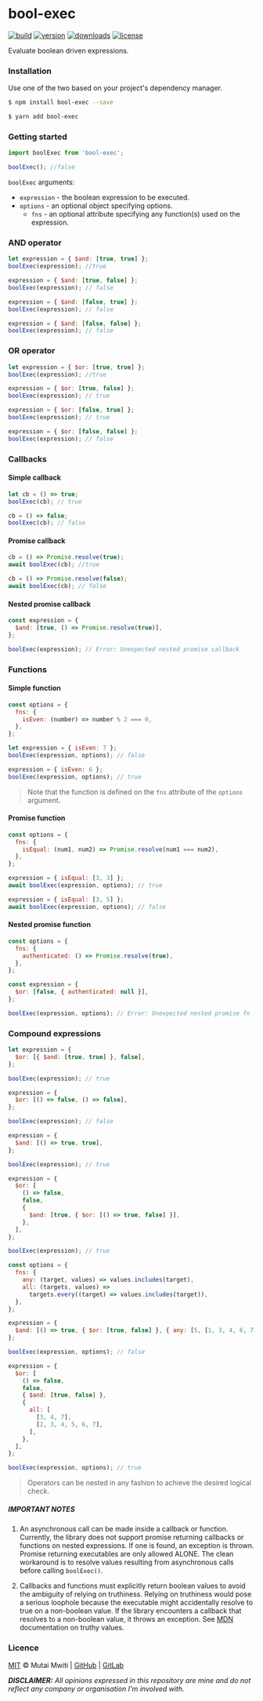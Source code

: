 # bool-exec

[![build](https://travis-ci.com/mutaimwiti/bool-exec.svg?branch=master)](https://travis-ci.com/mutaimwiti/bool-exec)
[![version](https://img.shields.io/npm/v/bool-exec.svg)](https://www.npmjs.com/package/bool-exec)
[![downloads](https://img.shields.io/npm/dm/bool-exec.svg)](https://www.npmjs.com/package/bool-exec)
[![license](https://img.shields.io/npm/l/bool-exec.svg)](https://www.npmjs.com/package/bool-exec)

Evaluate boolean driven expressions.

### Installation

Use one of the two based on your project's dependency manager.

```bash
$ npm install bool-exec --save

$ yarn add bool-exec
```

### Getting started

```javascript
import boolExec from 'bool-exec';

boolExec(); //false
```

`boolExec` arguments:

- `expression` - the boolean expression to be executed.
- `options` - an optional object specifying options.
  - `fns` - an optional attribute specifying any function(s) used on the expression.

### AND operator

```javascript
let expression = { $and: [true, true] };
boolExec(expression); //true

expression = { $and: [true, false] };
boolExec(expression); // false

expression = { $and: [false, true] };
boolExec(expression); // false

expression = { $and: [false, false] };
boolExec(expression); // false
```

### OR operator

```javascript
let expression = { $or: [true, true] };
boolExec(expression); //true

expression = { $or: [true, false] };
boolExec(expression); // true

expression = { $or: [false, true] };
boolExec(expression); // true

expression = { $or: [false, false] };
boolExec(expression); // false
```

### Callbacks

#### Simple callback

```javascript
let cb = () => true;
boolExec(cb); // true

cb = () => false;
boolExec(cb); // false
```

#### Promise callback

```javascript
cb = () => Promise.resolve(true);
await boolExec(cb); //true

cb = () => Promise.resolve(false);
await boolExec(cb); // false
```

#### Nested promise callback

```javascript
const expression = {
  $and: [true, () => Promise.resolve(true)],
};

boolExec(expression); // Error: Unexpected nested promise callback
```

### Functions

#### Simple function

```javascript
const options = {
  fns: {
    isEven: (number) => number % 2 === 0,
  },
};

let expression = { isEven: 7 };
boolExec(expression, options); // false

expression = { isEven: 6 };
boolExec(expression, options); // true
```

> Note that the function is defined on the `fns` attribute of the `options` argument.

#### Promise function

```javascript
const options = {
  fns: {
    isEqual: (num1, num2) => Promise.resolve(num1 === num2),
  },
};

expression = { isEqual: [3, 3] };
await boolExec(expression, options); // true

expression = { isEqual: [3, 5] };
await boolExec(expression, options); // false
```

#### Nested promise function

```javascript
const options = {
  fns: {
    authenticated: () => Promise.resolve(true),
  },
};

const expression = {
  $or: [false, { authenticated: null }],
};

boolExec(expression, options); // Error: Unexpected nested promise fn
```

### Compound expressions

```javascript
let expression = {
  $or: [{ $and: [true, true] }, false],
};

boolExec(expression); // true
```

```javascript
expression = {
  $or: [() => false, () => false],
};

boolExec(expression); // false
```

```javascript
expression = {
  $and: [() => true, true],
};

boolExec(expression); // true
```

```javascript
expression = {
  $or: [
    () => false,
    false,
    {
      $and: [true, { $or: [() => true, false] }],
    },
  ],
};

boolExec(expression); // true
```

```javascript
const options = {
  fns: {
    any: (target, values) => values.includes(target),
    all: (targets, values) =>
      targets.every((target) => values.includes(target)),
  },
};

expression = {
  $and: [() => true, { $or: [true, false] }, { any: [5, [1, 3, 4, 6, 7]] }],
};

boolExec(expression, options); // false

expression = {
  $or: [
    () => false,
    false,
    { $and: [true, false] },
    {
      all: [
        [3, 4, 7],
        [2, 3, 4, 5, 6, 7],
      ],
    },
  ],
};

boolExec(expression, options); // true
```

> Operators can be nested in any fashion to achieve the desired logical check.

##### IMPORTANT NOTES

1. An asynchronous call can be made inside a callback or function. Currently, the library does not support promise
   returning callbacks or functions on nested expressions. If one is found, an exception is thrown. Promise returning
   executables are only allowed ALONE. The clean workaround is to resolve values resulting from asynchronous calls 
   before calling `boolExec()`.

2. Callbacks and functions must explicitly return boolean values to avoid the ambiguity of relying on truthiness. 
   Relying on truthiness would pose a serious loophole because the executable might accidentally resolve to true on a 
   non-boolean value. If the library encounters a callback that resolves to a non-boolean value, it throws an exception. 
   See [MDN](https://developer.mozilla.org/en-US/docs/Glossary/Truthy) documentation on truthy values.

### Licence

[MIT](https://mit-license.org/) © Mutai Mwiti |
[GitHub](https://github.com/mutaimwiti) |
[GitLab](https://gitlab.com/mutaimwiti)

_**DISCLAIMER:**_
_All opinions expressed in this repository are mine and do not reflect any company or organisation I'm involved with._
